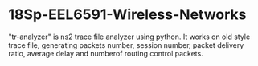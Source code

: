 # 18Sp-EEL6591-Wireless-Networks

"tr-analyzer" is ns2 trace file analyzer using python.
It works on old style trace file, generating packets number, session number, packet delivery ratio, average delay and numberof routing control packets.